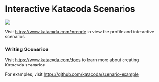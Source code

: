 # Interactive Katacoda Scenarios

[![](http://shields.katacoda.com/katacoda/mrende/count.svg)](https://www.katacoda.com/mrende "Get your profile on Katacoda.com")

Visit https://www.katacoda.com/mrende to view the profile and interactive scenarios

### Writing Scenarios
Visit https://www.katacoda.com/docs to learn more about creating Katacoda scenarios

For examples, visit https://github.com/katacoda/scenario-example
